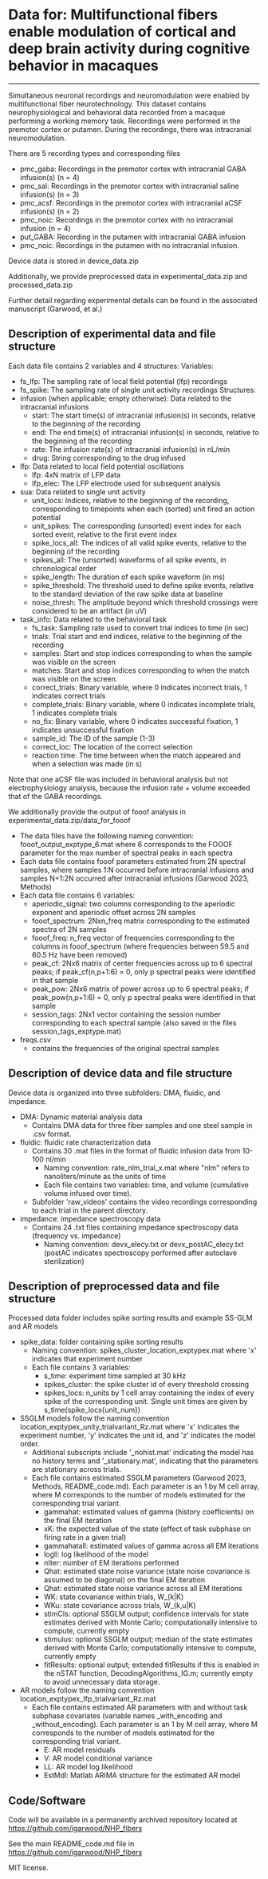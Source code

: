 # Data for: Multifunctional fibers enable modulation of cortical and deep brain activity during cognitive behavior in macaques
---

Simultaneous neuronal recordings and neuromodulation were enabled by multifunctional fiber neurotechnology. This dataset contains neurophysiological and behavioral data recorded from a macaque performing a working memory task. Recordings were performed in the premotor cortex or putamen. During the recordings, there was intracranial neuromodulation. 

There are 5 recording types and corresponding files
- pmc_gaba: Recordings in the premotor cortex with intracranial GABA infusion(s) (n = 4)
- pmc_sal: Recordings in the premotor cortex with intracranial saline infusion(s) (n = 3)
- pmc_acsf: Recordings in the premotor cortex with intracranial aCSF infusion(s) (n = 2)
- pmc_noic: Recordings in the premotor cortex with no intracranial infusion (n = 4)
- put_GABA: Recording in the putamen with intracranial GABA infusion
- pmc_noic: Recordings in the putamen with no intracranial infusion.

Device data is stored in device_data.zip 

Additionally, we provide preprocessed data in experimental_data.zip and processed_data.zip 

Further detail regarding experimental details can be found in the associated manuscript (Garwood, et al.)


## Description of experimental data and file structure

Each data file contains 2 variables and 4 structures:
Variables:
- fs_lfp: The sampling rate of local field potential (lfp) recordings
- fs_spike: The sampling rate of single unit activity recordings
Structures:
- infusion (when applicable; empty otherwise): Data related to the intracranial infusions
    - start: The start time(s) of intracranial infusion(s) in seconds, relative to the beginning of the recording
    - end: The end time(s) of intracranial infusion(s) in seconds, relative to the beginning of the recording
    - rate: The infusion rate(s) of intracranial infusion(s) in nL/min
    - drug: String corresponding to the drug infused
- lfp: Data related to local field potential oscillations
    - lfp: 4xN matrix of LFP data
    - lfp_elec: The LFP electrode used for subsequent analysis
- sua: Data related to single unit activity
    - unit_locs: Indices, relative to the beginning of the recording, corresponding to timepoints when each (sorted) unit fired an action potential
    - unit_spikes: The corresponding (unsorted) event index for each sorted event, relative to the first event index
    - spike_locs_all: The indices of all valid spike events, relative to the beginning of the recording
    - spikes_all: The (unsorted) waveforms of all spike events, in chronological order
    - spike_length: The duration of each spike waveform (in ms)
    - spike_threshold: The threshold used to define spike events, relative to the standard deviation of the raw spike data at baseline
    - noise_thresh: The amplitude beyond which threshold crossings were considered to be an artifact (in uV)
 - task_info: Data related to the behavioral task
     - fs_task: Sampling rate used to convert trial indices to time (in sec)
     - trials: Trial start and end indices, relative to the beginning of the recording
     - samples: Start and stop indices corresponding to when the sample was visible on the screen
     - matches: Start and stop indices corresponding to when the match was visible on the screen.
     - correct_trials: Binary variable, where 0 indicates incorrect trials, 1 indicates correct trials
     - complete_trials: Binary variable, where 0 indicates incomplete trials, 1 indicates complete trials
     - no_fix: Binary variable, where 0 indicates successful fixation, 1 indicates unsuccessful fixation
     - sample_id: The ID of the sample (1-3)
     - correct_loc: The location of the correct selection
     - reaction time: The time between when the match appeared and when a selection was made (in s)
  
Note that one aCSF file was included in behavioral analysis but not electrophysiology analysis, because the infusion rate + volume exceeded that of the GABA recordings.

We additionally provide the output of fooof analysis in experimental_data.zip/data_for_fooof
  - The data files have the following naming convention: fooof_output_exptype_6.mat where 6 corresponds to the FOOOF parameter for the max number of spectral peaks in each spectra
  - Each data file contains fooof parameters estimated from 2N spectral samples, where samples 1:N occurred before intracranial infusions and samples N+1:2N occurred after intracranial infusions (Garwood 2023, Methods)
  - Each data file contains 6 variables:
      - aperiodic_signal: two columns corresponding to the aperiodic exponent and aperiodic offset across 2N samples
      - fooof_spectrum: 2Nxn_freq matrix corresponding to the estimated spectra of 2N samples
      - fooof_freq: n_freq vector of frequencies corresponding to the columns in fooof_spectrum (where frequencies between 59.5 and 60.5 Hz have been removed)
      - peak_cf: 2Nx6 matrix of center frequencies across up to 6 spectral peaks; if peak_cf(n,p+1:6) = 0, only p spectral peaks were identified in that sample
      - peak_pow: 2Nx6 matrix of power across up to 6 spectral peaks; if peak_pow(n,p+1:6) = 0, only p spectral peaks were identified in that sample
      - session_tags: 2Nx1 vector containing the session number corresponding to each spectral sample (also saved in the files session_tags_exptype.mat)
  - freqs.csv
      - contains the frequencies of the original spectral samples

## Description of device data and file structure

Device data is organized into three subfolders: DMA, fluidic, and impedance.
- DMA: Dynamic material analysis data
  - Contains DMA data for three fiber samples and one steel sample in .csv format.
- fluidic: fluidic rate characterization data
  - Contains 30 .mat files in the format of fluidic infusion data from 10-100 nl/min
    - Naming convention: rate_nlm_trial_x.mat where "nlm" refers to nanoliters/minute as the units of time
    - Each file contains two variables: time, and volume (cumulative volume infused over time).
  - Subfolder 'raw_videos' contains the video recordings corresponding to each trial in the parent directory.
- impedance: impedance spectroscopy data
  - Contains 24 .txt files containing impedance spectroscopy data (frequency vs. impedance)
    - Naming convention: devx_elecy.txt or devx_postAC_elecy.txt (postAC indicates spectroscopy performed after autoclave sterilization)

## Description of preprocessed data and file structure

Processed data folder includes spike sorting results and example SS-GLM and AR models
- spike_data: folder containing spike sorting results
  - Naming convention: spikes_cluster_location_exptypex.mat where 'x' indicates that experiment number
  - Each file contains 3 variables:
    - s_time: experiment time sampled at 30 kHz
    - spikes_cluster: the spike cluster id of every threshold crossing
    - spikes_locs: n_units by 1 cell array containing the index of every spike of the corresponding unit. Single unit times are given by s_time(spike_locs{unit_num})
- SSGLM models follow the naming convention location_exptypex_unity_trialvariant_Rz.mat where 'x' indicates the experiment number, 'y' indicates the unit id, and 'z' indicates the model order.
    - Additional subscripts include '_nohist.mat' indicating the model has no history terms and '_stationary.mat', indicating that the parameters are stationary across trials.
    - Each file contains estimated SSGLM parameters (Garwood 2023, Methods, README_code.md). Each parameter is an 1 by M cell array, where M corresponds to the number of models estimated for the corresponding trial variant.
       - gammahat: estimated values of gamma (history coefficients) on the final EM iteration
       - xK: the expected value of the state (effect of task subphase on firing rate in a given trial)
       - gammahatall: estimated values of gamma across all EM iterations
       - logll: log likelihood of the model
       - nIter: number of EM iterations performed
       - Qhat: estimated state noise variance (state noise covariance is assumed to be diagonal) on the final EM iteration
       - Qhat: estimated state noise variance across all EM iterations
       - WK: state covariance within trials, W_(k|K) 
       - WKu: state covariance across trials, W_(k,u|K)
       - stimCIs: optional SSGLM output; confidence intervals for state estimates derived with Monte Carlo; computationally intensive to compute, currently empty
       - stimulus: optional SSGLM output; median of the state estimates derived with Monte Carlo; computationally intensive to compute, currently empty
       - fitResults: optional output; extended fitResults if this is enabled in the nSTAT function, DecodingAlgorithms_IG.m; currently empty to avoid unnecessary data storage.
- AR models follow the naming convention location_exptypex_lfp_trialvariant_Rz.mat
   - Each file contains estimated AR parameters with and without task subphase covariates (variable names _with_encoding and _without_encoding). Each parameter is an 1 by M cell array, where M corresponds to the number of models estimated for the corresponding trial variant.
       - E: AR model residuals
       - V: AR model conditional variance
       - LL: AR model log likelihood
       - EstMdl: Matlab ARIMA structure for the estimated AR model
         
## Code/Software
Code will be available in a permanently archived repository located at https://github.com/igarwood/NHP_fibers

See the main README_code.md file in https://github.com/igarwood/NHP_fibers

MIT license. 
